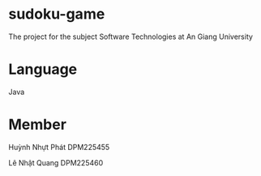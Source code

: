 # sudoku-game
The project for the subject Software Technologies at An Giang University
# Language
Java
# Member
Huỳnh Nhựt Phát DPM225455

Lê Nhật Quang DPM225460

